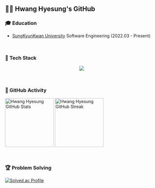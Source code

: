 ## 🧞‍♂️ Hwang Hyesung's GitHub

### 🎓 Education
- [SungKyunKwan University](https://cse.skku.edu/cse/index.do) Software Engineering (2022.03 - Present)

<br>

### 🔧 Tech Stack
<p align="center">
  <img src="https://skillicons.dev/icons?i=c,cpp,java,js,ts,react,nextjs,spring,redis,docker,nginx,aws,git,github,figma" />
</p>

<br>

### 🌱 GitHub Activity
<p>
  <img height="160em" src="https://github-readme-stats.vercel.app/api?username=hwang-hyesung&show_icons=true&theme=transparent&hide_border=true&rank_icon=github" alt="Hwang Hyesung GitHub Stats" />
  <img height="160em" src="https://streak-stats.demolab.com?user=hwang-hyesung&theme=transparent&hide_border=true" alt="Hwang Hyesung GitHub Streak" />
</p>

<br>

### 🏆 Problem Solving
  <a href="https://solved.ac/hwanghs7008">
    <img src="http://mazassumnida.wtf/api/generate_badge?boj=hwanghs7008" alt="Solved.ac Profile" />
  </a>

<br>
